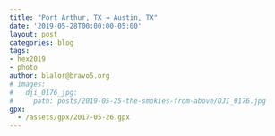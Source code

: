 ```yaml
---
title: "Port Arthur, TX → Austin, TX"
date: '2019-05-28T00:00:00-05:00'
layout: post
categories: blog
tags:
- hex2019
- photo
author: blalor@bravo5.org
# images:
#   dji_0176_jpg:
#     path: posts/2019-05-25-the-smokies-from-above/DJI_0176.jpg
gpx:
  - /assets/gpx/2017-05-26.gpx
---
```




<!-- {% include exif-image.html img=page.images.dji_0176_jpg %} -->
